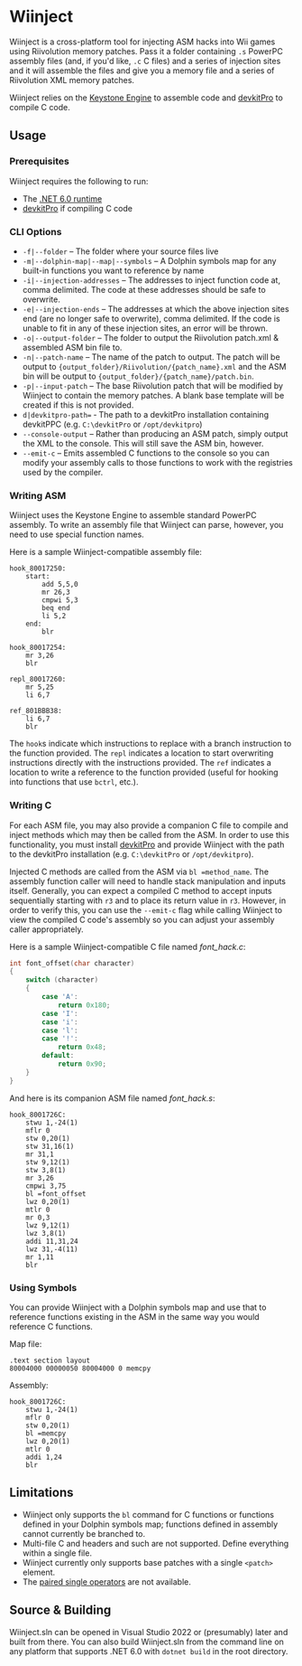 # Wiinject

Wiinject is a cross-platform tool for injecting ASM hacks into Wii games using Riivolution memory patches. Pass it a folder containing `.s` PowerPC
assembly files (and, if you'd like, `.c` C files) and a series of injection sites and it will assemble the files and give you a memory file and a
series of Riivolution XML memory patches.

Wiinject relies on the [Keystone Engine](https://www.keystone-engine.org/) to assemble code and [devkitPro](https://devkitpro.org/) to compile C code.

## Usage

### Prerequisites
Wiinject requires the following to run:
* The [.NET 6.0 runtime](https://dotnet.microsoft.com/en-us/download/dotnet/6.0)
* [devkitPro](https://devkitpro.org/wiki/Getting_Started) if compiling C code

### CLI Options
* `-f|--folder` &ndash; The folder where your source files live
* `-m|--dolphin-map|--map|--symbols` &ndash; A Dolphin symbols map for any built-in functions you want to reference by name
* `-i|--injection-addresses` &ndash; The addresses to inject function code at, comma delimited. The code at these addresses should be safe to overwrite.
* `-e|--injection-ends` &ndash; The addresses at which the above injection sites end (are no longer safe to overwrite), comma delimited.
                                If the code is unable to fit in any of these injection sites, an error will be thrown.
* `-o|--output-folder` &ndash; The folder to output the Riivolution patch.xml & assembled ASM bin file to.
* `-n|--patch-name` &ndash; The name of the patch to output. The patch will be output to `{output_folder}/Riivolution/{patch_name}.xml`
                            and the ASM bin will be output to `{output_folder}/{patch_name}/patch.bin`.
* `-p|--input-patch` &ndash; The base Riivolution patch that will be modified by Wiinject to contain the memory patches. A blank base template will be created if this is not provided.
* `d|devkitpro-path=` &dash; The path to a devkitPro installation containing devkitPPC (e.g. `C:\devkitPro` or `/opt/devkitpro`)
* `--console-output` &ndash; Rather than producing an ASM patch, simply output the XML to the console. This will still save the ASM bin, however.
* `--emit-c` &ndash; Emits assembled C functions to the console so you can modify your assembly calls to those functions to work with the registries used by the compiler.

### Writing ASM
Wiinject uses the Keystone Engine to assemble standard PowerPC assembly. To write an assembly file that Wiinject can parse, however, you need to use special function names.

Here is a sample Wiinject-compatible assembly file:

```assembly
hook_80017250:
    start:
        add 5,5,0
        mr 26,3
        cmpwi 5,3
        beq end
        li 5,2
    end:
        blr

hook_80017254:
    mr 3,26
    blr

repl_80017260:
    mr 5,25
    li 6,7

ref_801BBB38:
    li 6,7
    blr
```

The `hook`s indicate which instructions to replace with a branch instruction to the function provided. The `repl` indicates a location to start overwriting
instructions directly with the instructions provided. The `ref` indicates a location to write a reference to the function provided (useful for hooking into functions
that use `bctrl`, etc.).

### Writing C

For each ASM file, you may also provide a companion C file to compile and inject methods which may then be called from the ASM. In order to use this functionality, you must
install [devkitPro](https://devkitpro.org/wiki/Getting_Started) and provide Wiinject with the path to the devkitPro installation (e.g. `C:\devkitPro` or `/opt/devkitpro`).

Injected C methods are called from the ASM via `bl =method_name`. The assembly function caller will need to handle stack manipulation and inputs itself. Generally, you can expect
a compiled C method to accept inputs sequentially starting with `r3` and to place its return value in `r3`. However, in order to verify this, you can use the `--emit-c` flag while
calling Wiinject to view the compiled C code's assembly so you can adjust your assembly caller appropriately.

Here is a sample Wiinject-compatible C file named *font_hack.c*:

```c
int font_offset(char character)
{
    switch (character)
    {
        case 'A':
            return 0x180;
        case 'I':
        case 'i':
        case 'l':
        case '!':
            return 0x48;
        default:
            return 0x90;
    }
}
```

And here is its companion ASM file named *font_hack.s*:

```assembly
hook_8001726C:
    stwu 1,-24(1)
    mflr 0
    stw 0,20(1)
    stw 31,16(1)
    mr 31,1
    stw 9,12(1)
    stw 3,8(1)
    mr 3,26
    cmpwi 3,75
    bl =font_offset
    lwz 0,20(1)
    mtlr 0
    mr 0,3
    lwz 9,12(1)
    lwz 3,8(1)
    addi 11,31,24
    lwz 31,-4(11)
    mr 1,11
    blr
```

### Using Symbols
You can provide Wiinject with a Dolphin symbols map and use that to reference functions existing in the ASM in the same way you would reference C functions.

Map file:
```
.text section layout
80004000 00000050 80004000 0 memcpy
```

Assembly:

```assembly
hook_8001726C:
    stwu 1,-24(1)
    mflr 0
    stw 0,20(1)
    bl =memcpy
    lwz 0,20(1)
    mtlr 0
    addi 1,24
    blr
```

## Limitations

* Wiinject only supports the `bl` command for C functions or functions defined in your Dolphin symbols map; functions defined in assembly cannot currently be branched to.
* Multi-file C and headers and such are not supported. Define everything within a single file.
* Wiinject currently only supports base patches with a single `<patch>` element.
* The [paired single operators](https://wiibrew.org/wiki/Paired_single) are not available.

## Source & Building

Wiinject.sln can be opened in Visual Studio 2022 or (presumably) later and built from there. You can also build Wiinject.sln from the command line on any platform that
supports .NET 6.0 with `dotnet build` in the root directory.